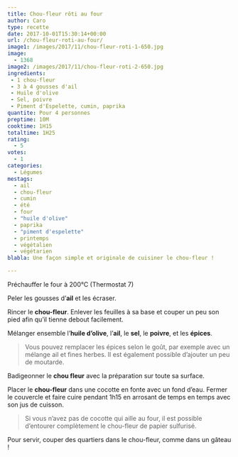 ```yaml
---
title: Chou-fleur rôti au four
author: Caro
type: recette
date: 2017-10-01T15:30:14+00:00
url: /chou-fleur-roti-au-four/
image1: /images/2017/11/chou-fleur-roti-1-650.jpg
image:
  - 1368
image2: /images/2017/11/chou-fleur-roti-2-650.jpg
ingredients:
 - 1 chou-fleur
 - 3 à 4 gousses d'ail
 - Huile d'olive
 - Sel, poivre
 - Piment d'Espelette, cumin, paprika
quantite: Pour 4 personnes
preptime: 10M
cooktime: 1H15
totaltime: 1H25
rating:
  - 5
votes:
  - 1
categories:
  - Légumes
mestags:
  - ail
  - chou-fleur
  - cumin
  - été
  - four
  - "huile d'olive"
  - paprika
  - "piment d'espelette"
  - printemps
  - végétalien
  - végétarien
blabla: Une façon simple et originale de cuisiner le chou-fleur !

---
```

Préchauffer le four à 200°C (Thermostat 7)

Peler les gousses d&rsquo;**ail** et les écraser.

Rincer le **chou-fleur**. Enlever les feuilles à sa base et couper un peu son pied afin qu&rsquo;il tienne debout facilement.

Mélanger ensemble l&rsquo;**huile d&rsquo;olive**, l&rsquo;**ail**, le **sel**, le **poivre**, et les **épices**.

> Vous pouvez remplacer les épices selon le goût, par exemple avec un mélange ail et fines herbes. Il est également possible d&rsquo;ajouter un peu de moutarde.

Badigeonner le **chou fleur** avec la préparation sur toute sa surface.

Placer le **chou-fleur** dans une cocotte en fonte avec un fond d&rsquo;eau. Fermer le couvercle et faire cuire pendant 1h15 en arrosant de temps en temps avec son jus de cuisson.

> Si vous n&rsquo;avez pas de cocotte qui aille au four, il est possible d&rsquo;entourer complètement le chou-fleur de papier sulfurisé.

Pour servir, couper des quartiers dans le chou-fleur, comme dans un gâteau !
